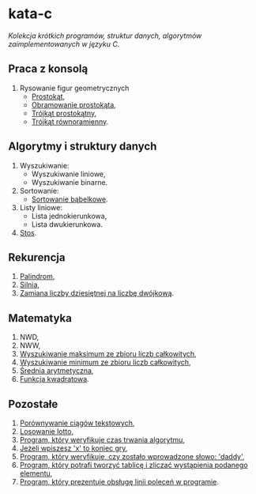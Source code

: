 # kata-c
_Kolekcja krótkich programów, struktur danych, algorytmów zaimplementowanych w języku C._

Praca z konsolą
---------------

1. Rysowanie figur geometrycznych
    * [Prostokąt](/console/print_rectangle.c),
    * [Obramowanie prostokąta](/console/print_rectangle_with_border.c),
    * [Trójkąt prostokątny](/console/print_triangle_rectangular.c),
    * [Trójkąt równoramienny](/console/print_triangle_isosceles.c).

Algorytmy i struktury danych
----------------------------

1. Wyszukiwanie:
    * Wyszukiwanie liniowe,
    * Wyszukiwanie binarne.
2. Sortowanie:
    * [Sortowanie bąbelkowe](/algorithms/bubble_sort.c).
3. Listy liniowe:
    * Lista jednokierunkowa,
    * Lista dwukierunkowa.
4. [Stos](/algorithms/stack/stack.c).

Rekurencja
----------

1. [Palindrom](/recursion/palindrome.c),
2. [Silnia](/recursion/factorial.c),
3. [Zamiana liczby dziesiętnej na liczbę dwójkową](/recursion/conver_to_binary.c).

Matematyka
----------

1. NWD,
2. NWW,
3. [Wyszukiwanie maksimum ze zbioru liczb całkowitych](/math/max.c),
4. [Wyszukiwanie minimum ze zbioru liczb całkowitych](/math/min.c),
5. [Średnia arytmetyczna](/math/average.c),
6. [Funkcja kwadratowa](/math/quadratic_function/quadratic_function.c).

Pozostałe
---------

1. [Porównywanie ciągów tekstowych](/other/string_compare.c),
2. [Losowanie lotto](/other/lottery.c),
3. [Program, który weryfikuje czas trwania algorytmu](/other/algorithm_duration.c),
4. [Jeżeli wpiszesz 'x' to koniec gry](/other/x_terminate_program.c),
5. [Program, który weryfikuje, czy zostało wprowadzone słowo: 'daddy'](/other/daddy.c),
6. [Program, który potrafi tworzyć tablicę i zliczać wystąpienia podanego elementu](/other/tables.c),
7. [Program, który prezentuje obsługę linii poleceń w programie](/other/command_line.c).
